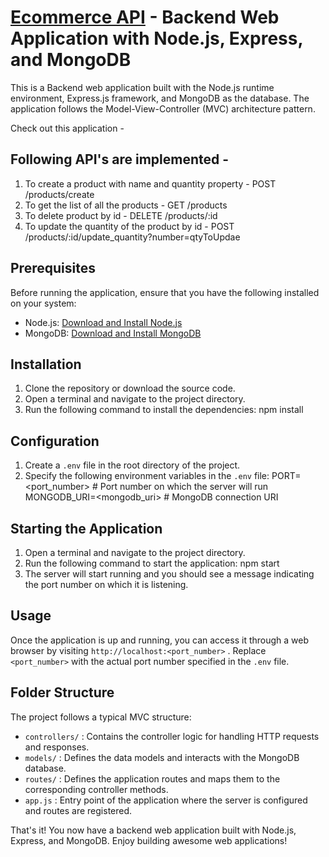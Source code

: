 # [Ecommerce API]() - Backend Web Application with Node.js, Express, and MongoDB

This is a Backend web application built with the Node.js runtime environment, Express.js framework, and MongoDB as the database. The application follows the Model-View-Controller (MVC) architecture pattern. 

Check out this application - 

## Following API's are implemented - 
1. To create a product with name and quantity property - POST /products/create
2. To get the list of all the products - GET /products
3. To delete product by id - DELETE /products/:id
4. To update the quantity of the product by id - POST /products/:id/update_quantity?number=qtyToUpdae

## Prerequisites
Before running the application, ensure that you have the following installed on your system:
- Node.js: [Download and Install Node.js](https://nodejs.org)
- MongoDB: [Download and Install MongoDB](https://www.mongodb.com/try/download/community)

## Installation
1. Clone the repository or download the source code.
2. Open a terminal and navigate to the project directory.
3. Run the following command to install the dependencies:
npm install
## Configuration
1. Create a  `.env`  file in the root directory of the project.
2. Specify the following environment variables in the  `.env`  file:
PORT=<port_number>            # Port number on which the server will run
MONGODB_URI=<mongodb_uri>     # MongoDB connection URI
## Starting the Application
1. Open a terminal and navigate to the project directory.
2. Run the following command to start the application:
npm start
3. The server will start running and you should see a message indicating the port number on which it is listening.

## Usage
Once the application is up and running, you can access it through a web browser by visiting  `http://localhost:<port_number>` . Replace  `<port_number>`  with the actual port number specified in the  `.env`  file.

## Folder Structure
The project follows a typical MVC structure:
-  `controllers/` : Contains the controller logic for handling HTTP requests and responses.
-  `models/` : Defines the data models and interacts with the MongoDB database.
-  `routes/` : Defines the application routes and maps them to the corresponding controller methods.
-  `app.js` : Entry point of the application where the server is configured and routes are registered.

That's it! You now have a backend web application built with Node.js, Express, and MongoDB. Enjoy building awesome web applications!